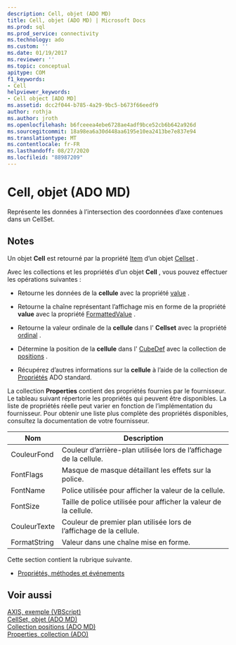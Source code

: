 ```yaml
---
description: Cell, objet (ADO MD)
title: Cell, objet (ADO MD) | Microsoft Docs
ms.prod: sql
ms.prod_service: connectivity
ms.technology: ado
ms.custom: ''
ms.date: 01/19/2017
ms.reviewer: ''
ms.topic: conceptual
apitype: COM
f1_keywords:
- Cell
helpviewer_keywords:
- Cell object [ADO MD]
ms.assetid: dcc2f044-b785-4a29-9bc5-b673f66eedf9
author: rothja
ms.author: jroth
ms.openlocfilehash: b6fceeea4ebe6728ae4adf9bce52cb6b642a926d
ms.sourcegitcommit: 18a98ea6a30d448aa6195e10ea2413be7e837e94
ms.translationtype: MT
ms.contentlocale: fr-FR
ms.lasthandoff: 08/27/2020
ms.locfileid: "88987209"
---
```

# <a name="cell-object-ado-md"></a>Cell, objet (ADO MD)
Représente les données à l’intersection des coordonnées d’axe contenues dans un CellSet.  
  
## <a name="remarks"></a>Notes  
 Un objet **Cell** est retourné par la propriété [Item](./item-property-ado-md-cellset.md) d’un objet [Cellset](./cellset-object-ado-md.md) .  
  
 Avec les collections et les propriétés d’un objet **Cell** , vous pouvez effectuer les opérations suivantes :  
  
-   Retourne les données de la **cellule** avec la propriété [value](./value-property-ado-md.md) .  
  
-   Retourne la chaîne représentant l’affichage mis en forme de la propriété **value** avec la propriété [FormattedValue](./formattedvalue-property-ado-md.md) .  
  
-   Retourne la valeur ordinale de la **cellule** dans l' **Cellset** avec la propriété [ordinal](./ordinal-property-ado-md-cell.md) .  
  
-   Détermine la position de la **cellule** dans l' [CubeDef](./cubedef-object-ado-md.md) avec la collection de [positions](./positions-collection-ado-md.md) .  
  
-   Récupérez d’autres informations sur la **cellule** à l’aide de la collection de [Propriétés](../ado-api/properties-collection-ado.md) ADO standard.  
  
 La collection **Properties** contient des propriétés fournies par le fournisseur. Le tableau suivant répertorie les propriétés qui peuvent être disponibles. La liste de propriétés réelle peut varier en fonction de l’implémentation du fournisseur. Pour obtenir une liste plus complète des propriétés disponibles, consultez la documentation de votre fournisseur.  
  
|Nom|Description|  
|----------|-----------------|  
|CouleurFond|Couleur d’arrière-plan utilisée lors de l’affichage de la cellule.|  
|FontFlags|Masque de masque détaillant les effets sur la police.|  
|FontName|Police utilisée pour afficher la valeur de la cellule.|  
|FontSize|Taille de police utilisée pour afficher la valeur de la cellule.|  
|CouleurTexte|Couleur de premier plan utilisée lors de l’affichage de la cellule.|  
|FormatString|Valeur dans une chaîne mise en forme.|  
  
 Cette section contient la rubrique suivante.  
  
-   [Propriétés, méthodes et événements](./cell-object-properties-methods-and-events.md)  
  
## <a name="see-also"></a>Voir aussi  
 [AXIS, exemple (VBScript)](./axis-example-vbscript.md)   
 [CellSet, objet (ADO MD)](./cellset-object-ado-md.md)   
 [Collection positions (ADO MD)](./positions-collection-ado-md.md)   
 [Properties, collection (ADO)](../ado-api/properties-collection-ado.md)